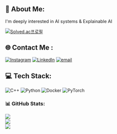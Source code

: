 ## 💫 About Me:
I'm deeply interested in AI systems & Explainable AI<br>

[![Solved.ac프로필](http://mazassumnida.wtf/api/v2/generate_badge?boj=superrino)](https://solved.ac/superrino)

## 🌐 Contact Me :
[![Instagram](https://img.shields.io/badge/Instagram-%23E4405F.svg?logo=Instagram&logoColor=white)](https://instagram.com/rino.kang) [![LinkedIn](https://img.shields.io/badge/LinkedIn-%230077B5.svg?logo=linkedin&logoColor=white)](https://linkedin.com/in/rinokang ) [![email](https://img.shields.io/badge/Email-D14836?logo=gmail&logoColor=white)](mailto:rinothehero@gmail.com) 

## 💻 Tech Stack:
![C++](https://img.shields.io/badge/c++-%2300599C.svg?style=for-the-badge&logo=c%2B%2B&logoColor=white) ![Python](https://img.shields.io/badge/python-3670A0?style=for-the-badge&logo=python&logoColor=ffdd54) ![Docker](https://img.shields.io/badge/docker-%230db7ed.svg?style=for-the-badge&logo=docker&logoColor=white) ![PyTorch](https://img.shields.io/badge/PyTorch-%23EE4C2C.svg?style=for-the-badge&logo=PyTorch&logoColor=white)
### 📊 GitHub Stats:
![](https://github-readme-stats.vercel.app/api?username=rinothehero&theme=radical&hide_border=false&include_all_commits=true&count_private=true)<br/>
![](https://nirzak-streak-stats.vercel.app/?user=rinothehero&theme=radical&hide_border=false)<br/>
![](https://github-readme-stats.vercel.app/api/top-langs/?username=rinothehero&theme=radical&hide_border=false&include_all_commits=true&count_private=true&layout=compact)
